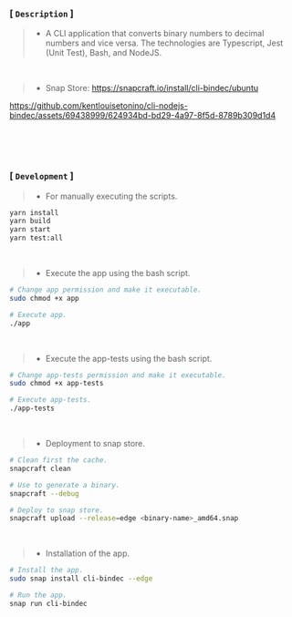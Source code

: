 ### [ `Description` ]
> - A CLI application that converts binary numbers to decimal numbers and vice versa. 
    The technologies are Typescript, Jest (Unit Test), Bash, and NodeJS.

<br />

> - Snap Store: https://snapcraft.io/install/cli-bindec/ubuntu

https://github.com/kentlouisetonino/cli-nodejs-bindec/assets/69438999/624934bd-bd29-4a97-8f5d-8789b309d1d4

<br />
<br />
<br />



### [ `Development` ]
> - For manually executing the scripts.
```bash
yarn install
yarn build
yarn start
yarn test:all
```

<br />

> - Execute the app using the bash script.
```bash
# Change app permission and make it executable.
sudo chmod +x app

# Execute app.
./app
```

<br />

> - Execute the app-tests using the bash script.
```bash
# Change app-tests permission and make it executable.
sudo chmod +x app-tests

# Execute app-tests.
./app-tests
```

<br />

> - Deployment to snap store.
```bash
# Clean first the cache.
snapcraft clean

# Use to generate a binary.
snapcraft --debug

# Deploy to snap store.
snapcraft upload --release=edge <binary-name>_amd64.snap
```

<br />

> - Installation of the app.
```bash
# Install the app.
sudo snap install cli-bindec --edge

# Run the app.
snap run cli-bindec
```
